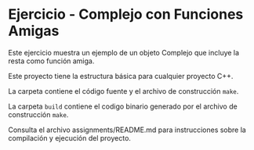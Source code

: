 # Ejercicio - Complejo con Funciones Amigas

Este ejercicio muestra un ejemplo de un objeto Complejo que incluye la resta como función amiga.

Este proyecto tiene la estructura básica para cualquier proyecto C++. 

La carpeta contiene el código fuente y el archivo de construcción ```make```.

La carpeta `build` contiene el codigo binario generado por el archivo de construcción ```make```.

Consulta el archivo assignments/README.md para instrucciones sobre la compilación y ejecución del proyecto.